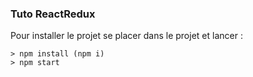 ### Tuto ReactRedux ###

Pour installer le projet se placer dans le projet et lancer : 

```
> npm install (npm i)
> npm start
```

